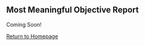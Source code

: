 ## Most Meaningful Objective Report

Coming Soon!

[Return to Homepage](https://tkfromthe90s.github.io/)
